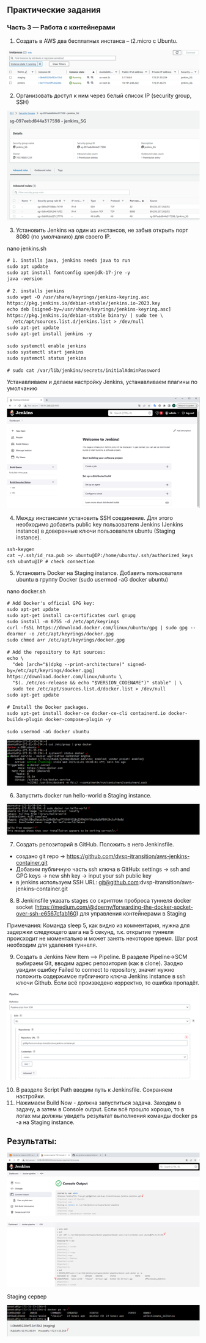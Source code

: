 
## Практические задания 

### Часть 3 — Работа с контейнерами

1. Создать в AWS два бесплатных инстанса – t2.micro c Ubuntu.

![instances.PNG](img%2Finstances.PNG)

2. Организовать доступ к ним через белый список IP (security group, SSH)


![jenkins_sg.PNG](img%2Fjenkins_sg.PNG)

3. Установить Jenkins на один из инстансов, не забыв открыть порт 8080 (по умолчанию) для своего IP.

nano jenkins.sh
```
# 1. installs java, jenkins needs java to run
sudo apt update
sudo apt install fontconfig openjdk-17-jre -y
java -version

# 2. installs jenkins
sudo wget -O /usr/share/keyrings/jenkins-keyring.asc https://pkg.jenkins.io/debian-stable/jenkins.io-2023.key 
echo deb [signed-by=/usr/share/keyrings/jenkins-keyring.asc] https://pkg.jenkins.io/debian-stable binary/ | sudo tee \
  /etc/apt/sources.list.d/jenkins.list > /dev/null 
sudo apt-get update 
sudo apt-get install jenkins -y

sudo systemctl enable jenkins
sudo systemctl start jenkins
sudo systemctl status jenkins

# sudo cat /var/lib/jenkins/secrets/initialAdminPassword
```

Устанавливаем и делаем настройку Jenkins, устанавливаем плагины по умолчанию

![jenkns_installed.PNG](img%2Fjenkns_installed.PNG)

4. Между инстансами установить SSH соединение. Для этого необходимо добавить public key пользователя Jenkins (Jenkins instance) в доверенные ключи пользователя ubuntu (Staging instance).

```
ssh-keygen
cat ~/.ssh/id_rsa.pub >> ubuntu@IP:/home/ubuntu/.ssh/authorized_keys
ssh ubuntu@IP # check connection
```

5. Установить Docker на Staging instance. Добавить пользователя ubuntu в группу Docker (sudo usermod -aG docker ubuntu)

nano docker.sh
```
# Add Docker's official GPG key:
sudo apt-get update
sudo apt-get install ca-certificates curl gnupg
sudo install -m 0755 -d /etc/apt/keyrings
curl -fsSL https://download.docker.com/linux/ubuntu/gpg | sudo gpg --dearmor -o /etc/apt/keyrings/docker.gpg
sudo chmod a+r /etc/apt/keyrings/docker.gpg

# Add the repository to Apt sources:
echo \
  "deb [arch="$(dpkg --print-architecture)" signed-by=/etc/apt/keyrings/docker.gpg] https://download.docker.com/linux/ubuntu \
  "$(. /etc/os-release && echo "$VERSION_CODENAME")" stable" | \
  sudo tee /etc/apt/sources.list.d/docker.list > /dev/null
sudo apt-get update

# Install the Docker packages.
sudo apt-get install docker-ce docker-ce-cli containerd.io docker-buildx-plugin docker-compose-plugin -y

sudo usermod -aG docker ubuntu
```

![docker_status.PNG](img%2Fdocker_status.PNG)

6. Запустить docker run hello-world в Staging instance.

![hello_world.PNG](img%2Fhello_world.PNG)

7. Создать репозиторий в GitHub. Положить в него Jenkinsfile.

- создано git repo -> https://github.com/dvsp-itransition/aws-jenkins-container.git
- Добавим публичную часть ssh ключа в GitHub: settings -> ssh and GPG keys -> new shh key -> input your ssh public key
- в jenkins используем SSH URL: git@github.com:dvsp-itransition/aws-jenkins-container.git 

8. В Jenkinsfile указать stages со скриптом проброса туннеля docker socket (https://medium.com/@dperny/forwarding-the-docker-socket-over-ssh-e6567cfab160) 
   для управления контейнерами в Staging

Примечания: Команда sleep 5, как видно из комментария, нужна для задержки следующего шага на 5 секунд, т.к. открытие туннеля происходит не моментально и может занять
некоторое время. Шаг post необходим для удаления туннеля.

9. Создать в Jenkins New Item –> Pipeline. В разделе Pipeline->SCM выбираем Git, вводим адрес репозитория (как в clone). Заодно увидим ошибку Failed to connect to repository, значит нужно положить
содержимое публичного ключа Jenkins instance в ssh ключи Github. Если всё произведено корректно, то ошибка пропадёт.

![jenkins_git.PNG](img%2Fjenkins_git.PNG)

10. В разделе Script Path вводим путь к Jenkinsfile. Сохраняем настройки.
11. Нажимаем Build Now - должна запуститься задача. Заходим в задачу, а затем в Console output. 
Если всё прошло хорошо, то в логах мы должны увидеть результат выполнения команды docker ps -a на Staging instance.

## Результаты:

![pipeline1.PNG](img%2Fpipeline1.PNG)

![pipeline2.PNG](img%2Fpipeline2.PNG)

Staging сервер

![staging_vm.PNG](img%2Fstaging_vm.PNG)










